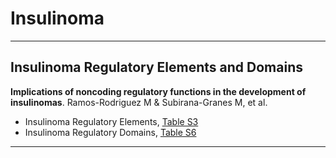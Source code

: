 Insulinoma
==============================
  
***
  
## Insulinoma Regulatory Elements and Domains
  __Implications of noncoding regulatory functions in the development of insulinomas__. Ramos-Rodriguez M & Subirana-Granes M, et al. 

- Insulinoma Regulatory Elements, [Table S3]()
- Insulinoma Regulatory Domains, [Table S6]()

***